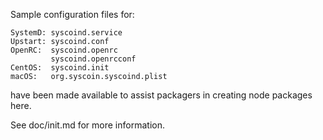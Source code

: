 Sample configuration files for:
```
SystemD: syscoind.service
Upstart: syscoind.conf
OpenRC:  syscoind.openrc
         syscoind.openrcconf
CentOS:  syscoind.init
macOS:   org.syscoin.syscoind.plist
```
have been made available to assist packagers in creating node packages here.

See doc/init.md for more information.
